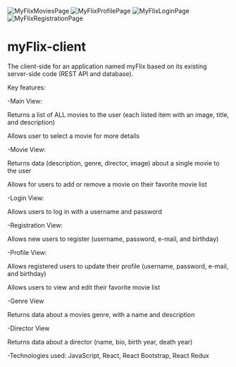 ![MyFlixMoviesPage](https://user-images.githubusercontent.com/109038162/202019809-b2154ee6-a08e-433a-be52-5f10c7463372.png)
![MyFlixProfilePage](https://user-images.githubusercontent.com/109038162/202019838-1f1f68ee-9a33-470a-8c1e-9420d88c4b50.png)
![MyFlixLoginPage](https://user-images.githubusercontent.com/109038162/202019853-ad666c39-7b03-4c8a-a738-e32aaf9cee8e.png)
![MyFlixRegistrationPage](https://user-images.githubusercontent.com/109038162/202019867-4c870ebd-f5a3-4926-8782-a293ba6473ae.png)

# myFlix-client

The client-side for an application named myFlix based on its existing server-side code (REST API and database).

Key features:


-Main View:

Returns a list of ALL movies to the user (each listed item with an image, title, and description)

Allows user to select a movie for more details


-Movie View:

Returns data (description, genre, director, image) about a single movie to the user 

Allows for users to add or remove a movie on their favorite movie list


-Login View:

Allows users to log in with a username and password


-Registration View:

Allows new users to register (username, password, e-mail, and birthday)


-Profile View:

Allows registered users to update their profile (username, password, e-mail, and birthday)

Allows users to view and edit their favorite movie list


-Genre View

Returns data about a movies genre, with a name and description


-Director View

Returns data about a director (name, bio, birth year, death year)



-Technologies used: JavaScript, React, React Bootstrap, React Redux
